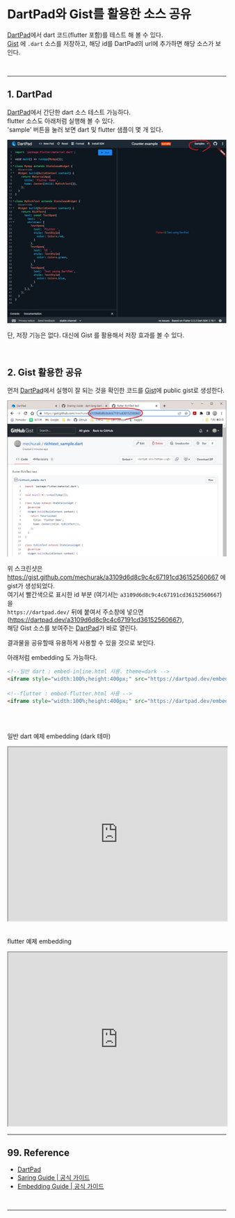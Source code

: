 # DartPad와 Gist를 활용한 소스 공유


[DartPad](https://dartpad.dev/)에서 dart 코드(flutter 포함)를 테스트 해 볼 수 있다.  
[Gist](https://gist.github.com/) 에 `.dart` 소스를 저장하고, 해당 id를 DartPad의 url에 추가하면 해당 소스가 보인다.



<br/>

---

## 1. DartPad

[DartPad](https://dartpad.dev/)에서 간단한 dart 소스 테스트 가능하다.  
flutter 소스도 아래처럼 실행해 볼 수 있다.  
'sample' 버튼을 눌러 보면 dart 및 flutter 샘플이 몇 개 있다.

![dartpad1.jpg](/images/flutter/dartpad1.jpg)

단, 저장 기능은 없다. 대신에 Gist 를 활용해서 저장 효과를 볼 수 있다.

<br/>


## 2. Gist 활용한 공유
먼저 [DartPad](https://dartpad.dev/)에서 실행이 잘 되는 것을 확인한 코드를 [Gist](https://gist.github.com/)에 public gist로 생성한다.

![dartpad1.jpg](/images/flutter/dartpad_gist.jpg)

위 스크린샷은 https://gist.github.com/mechurak/a3109d6d8c9c4c67191cd36152560667 에 gist가 생성되었다.  
여기서 빨간색으로 표시한 id 부분 (여기서는 `a3109d6d8c9c4c67191cd36152560667`)을  
`https://dartpad.dev/` 뒤에 붙여서 주소창에 넣으면 (https://dartpad.dev/a3109d6d8c9c4c67191cd36152560667),  
해당 Gist 소스를 보여주는 [DartPad](https://dartpad.dev/a3109d6d8c9c4c67191cd36152560667)가 바로 열린다.

결과물을 공유할때 유용하게 사용할 수 있을 것으로 보인다.

아래처럼 embedding 도 가능하다.

```html
<!--일반 dart : embed-inline.html 사용. theme=dark -->
<iframe style="width:100%;height:400px;" src="https://dartpad.dev/embed-inline.html?id=5d70bc1889d055c7a18d35d77874af88&split=80&theme=dark"></iframe>

<!--flutter : embed-flutter.html 사용 -->
<iframe style="width:100%;height:400px;" src="https://dartpad.dev/embed-flutter.html?id=a3109d6d8c9c4c67191cd36152560667"></iframe>
```

<br/>
<br/>

일반 dart 예제 embedding (dark 테마)
<iframe style="width:100%;height:400px;" src="https://dartpad.dev/embed-inline.html?id=5d70bc1889d055c7a18d35d77874af88&split=80&theme=dark"></iframe>

<br/>
<br/>

flutter 예제 embedding
<iframe style="width:100%;height:400px;" src="https://dartpad.dev/embed-flutter.html?id=a3109d6d8c9c4c67191cd36152560667"></iframe>

---

## 99. Reference

- [DartPad](https://dartpad.dev/)
- [Saring Guide | 공식 가이드](https://github.com/dart-lang/dart-pad/wiki/Sharing-Guide)
- [Embedding Guide | 공식 가이드](https://github.com/dart-lang/dart-pad/wiki/Embedding-Guide)

<br/>

---
